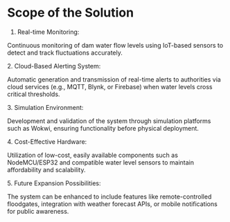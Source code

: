 # **Scope of the Solution**



1. Real-time Monitoring:

Continuous monitoring of dam water flow levels using IoT-based sensors to detect and track fluctuations accurately.



2\. Cloud-Based Alerting System:

Automatic generation and transmission of real-time alerts to authorities via cloud services (e.g., MQTT, Blynk, or Firebase) when water levels cross critical thresholds.



3\. Simulation Environment:

Development and validation of the system through simulation platforms such as Wokwi, ensuring functionality before physical deployment.



4\. Cost-Effective Hardware:

Utilization of low-cost, easily available components such as NodeMCU/ESP32 and compatible water level sensors to maintain affordability and scalability.



5\. Future Expansion Possibilities:

The system can be enhanced to include features like remote-controlled floodgates, integration with weather forecast APIs, or mobile notifications for public awareness.

